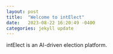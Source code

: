 ```yaml
---
layout: post
title:  "Welcome to intElect"
date:   2023-08-22 16:20:49 -0400
categories: jekyll update
---
```


intElect is an AI-driven election platform.
